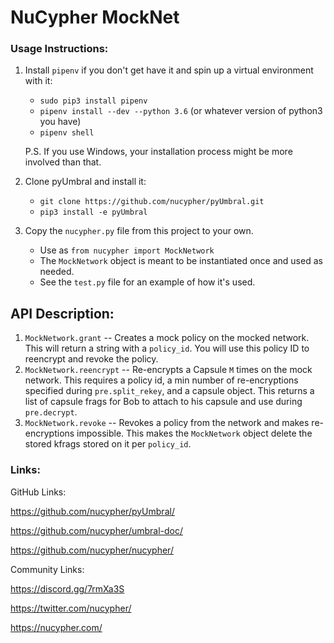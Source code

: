 # NuCypher MockNet

### Usage Instructions:
1. Install `pipenv` if you don't get have it and spin up a virtual environment with it:
    - `sudo pip3 install pipenv`
    - `pipenv install --dev --python 3.6` (or whatever version of python3 you have)
    - `pipenv shell`

   P.S. If you use Windows, your installation process might be more involved than that.
2. Clone pyUmbral and install it:
    - `git clone https://github.com/nucypher/pyUmbral.git`
    - `pip3 install -e pyUmbral`
3. Copy the `nucypher.py` file from this project to your own.
    - Use as `from nucypher import MockNetwork`
    - The `MockNetwork` object is meant to be instantiated once and used as needed.
    - See the `test.py` file for an example of how it's used.


## API Description:
1. `MockNetwork.grant` -- Creates a mock policy on the mocked network. This will return a string with a `policy_id`. You will use this policy ID to reencrypt and revoke the policy.
2. `MockNetwork.reencrypt` -- Re-encrypts a Capsule `M` times on the mock network. This requires a policy id, a min number of re-encryptions specified during `pre.split_rekey`, and a capsule object. This returns a list of capsule frags for Bob to attach to his capsule and use during `pre.decrypt`.
3. `MockNetwork.revoke` -- Revokes a policy from the network and makes re-encryptions impossible. This makes the `MockNetwork` object delete the stored kfrags stored on it per `policy_id`.


### Links:
GitHub Links:

https://github.com/nucypher/pyUmbral/

https://github.com/nucypher/umbral-doc/

https://github.com/nucypher/nucypher/

Community Links:

https://discord.gg/7rmXa3S

https://twitter.com/nucypher/

https://nucypher.com/

